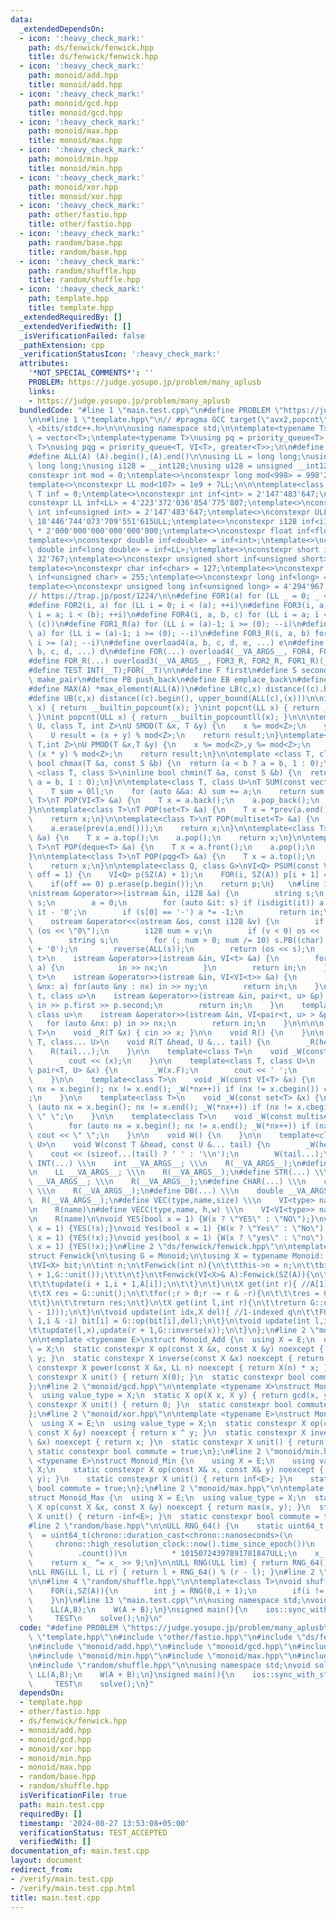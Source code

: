 ```yaml
---
data:
  _extendedDependsOn:
  - icon: ':heavy_check_mark:'
    path: ds/fenwick/fenwick.hpp
    title: ds/fenwick/fenwick.hpp
  - icon: ':heavy_check_mark:'
    path: monoid/add.hpp
    title: monoid/add.hpp
  - icon: ':heavy_check_mark:'
    path: monoid/gcd.hpp
    title: monoid/gcd.hpp
  - icon: ':heavy_check_mark:'
    path: monoid/max.hpp
    title: monoid/max.hpp
  - icon: ':heavy_check_mark:'
    path: monoid/min.hpp
    title: monoid/min.hpp
  - icon: ':heavy_check_mark:'
    path: monoid/xor.hpp
    title: monoid/xor.hpp
  - icon: ':heavy_check_mark:'
    path: other/fastio.hpp
    title: other/fastio.hpp
  - icon: ':heavy_check_mark:'
    path: random/base.hpp
    title: random/base.hpp
  - icon: ':heavy_check_mark:'
    path: random/shuffle.hpp
    title: random/shuffle.hpp
  - icon: ':heavy_check_mark:'
    path: template.hpp
    title: template.hpp
  _extendedRequiredBy: []
  _extendedVerifiedWith: []
  _isVerificationFailed: false
  _pathExtension: cpp
  _verificationStatusIcon: ':heavy_check_mark:'
  attributes:
    '*NOT_SPECIAL_COMMENTS*': ''
    PROBLEM: https://judge.yosupo.jp/problem/many_aplusb
    links:
    - https://judge.yosupo.jp/problem/many_aplusb
  bundledCode: "#line 1 \"main.test.cpp\"\n#define PROBLEM \"https://judge.yosupo.jp/problem/many_aplusb\"\
    \n\n#line 1 \"template.hpp\"\n// #pragma GCC target(\"avx2,popcnt\")\n\n\n#include\
    \ <bits/stdc++.h>\n\n\nusing namespace std;\n\ntemplate<typename T>\nusing VI\
    \ = vector<T>;\ntemplate<typename T>\nusing pq = priority_queue<T>;\ntemplate<class\
    \ T>\nusing pqg = priority_queue<T, VI<T>, greater<T>>;\n\n#define SZ(A) ((int)(A).size())\n\
    #define ALL(A) (A).begin(),(A).end()\n\nusing LL = long long;\nusing ULL = unsigned\
    \ long long;\nusing i128 = __int128;\nusing u128 = unsigned __int128;\n\ntemplate<int>\n\
    constexpr int mod = 0;\ntemplate<>\nconstexpr long mod<998> = 998'244'353l;\n\
    template<>\nconstexpr LL mod<107> = 1e9 + 7LL;\n\n\ntemplate<class T>\nconstexpr\
    \ T inf = 0;\ntemplate<>\nconstexpr int inf<int> = 2'147'483'647;\ntemplate<>\n\
    constexpr LL inf<LL> = 4'223'372'036'854'775'807;\ntemplate<>\nconstexpr unsigned\
    \ int inf<unsigned int> = 2'147'483'647;\ntemplate<>\nconstexpr ULL inf<ULL> =\
    \ 18'446'744'073'709'551'615ULL;\ntemplate<>\nconstexpr i128 inf<i128> = i128(inf<LL>)\
    \ * 2'000'000'000'000'000'000;\ntemplate<>\nconstexpr float inf<float> = inf<int>;\n\
    template<>\nconstexpr double inf<double> = inf<int>;\ntemplate<>\nconstexpr long\
    \ double inf<long double> = inf<LL>;\ntemplate<>\nconstexpr short inf<short> =\
    \ 32'767;\ntemplate<>\nconstexpr unsigned short inf<unsigned short> = 65'535;\n\
    template<>\nconstexpr char inf<char> = 127;\ntemplate<>\nconstexpr unsigned char\
    \ inf<unsigned char> = 255;\ntemplate<>\nconstexpr long inf<long> = 2'147'483'647L;\n\
    template<>\nconstexpr unsigned long inf<unsigned long> = 4'294'967'295UL;\n\n\
    // https://trap.jp/post/1224/\n\n#define FOR1(a) for (LL _ = 0; _ < (a); ++_)\n\
    #define FOR2(i, a) for (LL i = 0; i < (a); ++i)\n#define FOR3(i, a, b) for (LL\
    \ i = a; i < (b); ++i)\n#define FOR4(i, a, b, c) for (LL i = a; i < (b); i +=\
    \ (c))\n#define FOR1_R(a) for (LL i = (a)-1; i >= (0); --i)\n#define FOR2_R(i,\
    \ a) for (LL i = (a)-1; i >= (0); --i)\n#define FOR3_R(i, a, b) for (LL i = (b)-1;\
    \ i >= (a); --i)\n#define overload4(a, b, c, d, e, ...) e\n#define overload3(a,\
    \ b, c, d, ...) d\n#define FOR(...) overload4(__VA_ARGS__, FOR4, FOR3, FOR2, FOR1)(__VA_ARGS__)\n\
    #define FOR_R(...) overload3(__VA_ARGS__, FOR3_R, FOR2_R, FOR1_R)(__VA_ARGS__)\n\
    #define TEST INT(__T);FOR(__T)\n\n#define F first\n#define S second\n#define MP\
    \ make_pair\n#define PB push_back\n#define EB emplace_back\n#define MIN(A) *min_element(ALL(A))\n\
    #define MAX(A) *max_element(ALL(A))\n#define LB(c,x) distance((c).begin(), lower_bound(ALL(c),(x)))\n\
    #define UB(c,x) distance((c).begin(), upper_bound(ALL(c),(x)))\n\nint popcnt(int\
    \ x) { return __builtin_popcount(x); }\nint popcnt(LL x) { return __builtin_popcountll(x);\
    \ }\nint popcnt(ULL x) { return __builtin_popcountll(x); }\n\n\ntemplate<class\
    \ U, class T, int Z>\nU SMOD(T &x, T &y) {\n    x %= mod<Z>;\n    y %= mod<Z>;\n\
    \    U result = (x + y) % mod<Z>;\n    return result;\n}\ntemplate<class U,class\
    \ T,int Z>\nU PMOD(T &x,T &y) {\n    x %= mod<Z>,y %= mod<Z>;\n    U result =\
    \ (x * y) % mod<Z>;\n    return result;\n}\n\ntemplate <class T, class S>\ninline\
    \ bool chmax(T &a, const S &b) {\n  return (a < b ? a = b, 1 : 0);\n}\ntemplate\
    \ <class T, class S>\ninline bool chmin(T &a, const S &b) {\n  return (a > b ?\
    \ a = b, 1 : 0);\n}\n\ntemplate<class T, class U>\nT SUM(const vector<U> &A) {\n\
    \    T sum = 0ll;\n    for (auto &&a: A) sum += a;\n    return sum;\n}\n\ntemplate<class\
    \ T>\nT POP(VI<T> &a) {\n    T x = a.back();\n    a.pop_back();\n    return x;\n\
    }\n\ntemplate<class T>\nT POP(set<T> &a) {\n    T x = *prev(a.end());\n    a.erase(x);\n\
    \    return x;\n}\n\ntemplate<class T>\nT POP(multiset<T> &a) {\n    T x = *prev(a.end());\n\
    \    a.erase(prev(a.end()));\n    return x;\n}\n\ntemplate<class T>\nT POP(pq<T>\
    \ &a) {\n    T x = a.top();\n    a.pop();\n    return x;\n}\n\ntemplate<class\
    \ T>\nT POP(deque<T> &a) {\n    T x = a.front();\n    a.pop();\n    return x;\n\
    }\n\ntemplate<class T>\nT POP(pqg<T> &a) {\n    T x = a.top();\n    a.pop();\n\
    \    return x;\n}\n\ntemplate<class Q, class G>\nVI<Q> PSUM(const VI<G> &A,int\
    \ off = 1) {\n    VI<Q> p(SZ(A) + 1);\n    FOR(i, SZ(A)) p[i + 1] = p[i] + A[i];\n\
    \    if(off == 0) p.erase(p.begin());\n    return p;\n}   \n#line 1 \"other/fastio.hpp\"\
    \nistream &operator>>(istream &in, i128 &a) {\n        string s;\n        in >>\
    \ s;\n        a = 0;\n        for (auto &it: s) if (isdigit(it)) a = a * 10 +\
    \ it - '0';\n        if (s[0] == '-') a *= -1;\n        return in;\n    }\n\n\
    \    ostream &operator<<(ostream &os, const i128 &v) {\n        if (v == 0) return\
    \ (os << \"0\");\n        i128 num = v;\n        if (v < 0) os << '-', num = -num;\n\
    \        string s;\n        for (; num > 0; num /= 10) s.PB((char) (num % 10)\
    \ + '0');\n        reverse(ALL(s));\n        return (os << s);\n    }\n\n    template<class\
    \ t>\n    istream &operator>>(istream &in, VI<t> &a) {\n        for (auto &nx:\
    \ a) {\n            in >> nx;\n        }\n        return in;\n    }\n    template<class\
    \ t>\n    istream &operator>>(istream &in, VI<VI<t>> &a) {\n        for (auto\
    \ &nx: a) for(auto &ny : nx) in >> ny;\n        return in;\n    }\n    template<class\
    \ t, class u>\n    istream &operator>>(istream &in, pair<t, u> &p) {\n       \
    \ in >> p.first >> p.second;\n        return in;\n    }\n    template<class t,\
    \ class u>\n    istream &operator>>(istream &in, VI<pair<t, u> > &p) {\n     \
    \   for (auto &nx: p) in >> nx;\n        return in;\n    }\n\n\n\n    template<class\
    \ T>\n    void _R(T &x) { cin >> x; }\n\n    void R() {\n    }\n\n    template<class\
    \ T, class... U>\n    void R(T &head, U &... tail) {\n        _R(head);\n    \
    \    R(tail...);\n    }\n\n    template<class T>\n    void _W(const T &x) {\n\
    \        cout << (x);\n    }\n\n    template<class T, class U>\n    void _W(const\
    \ pair<T, U> &x) {\n        _W(x.F);\n        cout << ' ';\n        _W(x.S);\n\
    \    }\n\n    template<class T>\n    void _W(const VI<T> &x) {\n        for (auto\
    \ nx = x.begin(); nx != x.end(); _W(*nx++)) if (nx != x.cbegin()) cout << \" \"\
    ;\n    }\n\n    template<class T>\n    void _W(const set<T> &x) {\n        for\
    \ (auto nx = x.begin(); nx != x.end(); _W(*nx++)) if (nx != x.cbegin()) cout <<\
    \ \" \";\n    }\n\n    template<class T>\n    void _W(const multiset<T> &x) {\n\
    \        for (auto nx = x.begin(); nx != x.end(); _W(*nx++)) if (nx != x.cbegin())\
    \ cout << \" \";\n    }\n\n    void W() {\n    }\n\n    template<class T, class...\
    \ U>\n    void W(const T &head, const U &... tail) {\n        _W(head);\n    \
    \    cout << (sizeof...(tail) ? ' ' : '\\n');\n        W(tail...);\n    }\n#define\
    \ INT(...) \\\n    int __VA_ARGS__; \\\n    R(__VA_ARGS__);\n#define LL(...) \\\
    \n    LL __VA_ARGS__; \\\n    R(__VA_ARGS__);\n#define STR(...) \\\n    string\
    \ __VA_ARGS__; \\\n    R(__VA_ARGS__);\n#define CHAR(...) \\\n    char __VA_ARGS__;\
    \ \\\n    R(__VA_ARGS__);\n#define DB(...) \\\n    double __VA_ARGS__; \\\n  \
    \  R(__VA_ARGS__);\n#define VEC(type,name,size) \\\n    VI<type> name(size); \\\
    \n    R(name)\n#define VECC(type,name, h,w) \\\n    VI<VI<type>> name(h,VI<type>(w));\\\
    \n    R(name)\n\nvoid YES(bool x = 1) {W(x ? \"YES\" : \"NO\");}\nvoid NO(bool\
    \ x = 1) {YES(!x);}\nvoid Yes(bool x = 1) {W(x ? \"Yes\" : \"No\");}\nvoid No(bool\
    \ x = 1) {YES(!x);}\nvoid yes(bool x = 1) {W(x ? \"yes\" : \"no\");}\nvoid no(bool\
    \ x = 1) {YES(!x);}\n#line 2 \"ds/fenwick/fenwick.hpp\"\n\ntemplate<typename Monoid>\n\
    struct Fenwick{\n\tusing G = Monoid;\n\tusing X = typename Monoid::value_type;\n\
    \tVI<X> bit;\n\tint n;\n\tFenwick(int n){\n\t\tthis->n = n;\n\t\tbit.assign(n\
    \ + 1,G::unit());\t\t\n\t}\n\tFenwick(VI<X>& A):Fenwick(SZ(A)){\n\t\tFOR(i,SZ(A)){\n\
    \t\t\tupdate(i + 1,i + 1,A[i]);\n\t\t}\n\t}\n\tX get(int r){ //A[1] op ... a[r]\n\
    \t\tX res = G::unit();\n\t\tfor(;r > 0;r -= r & -r){\n\t\t\tres = G::op(res,bit[r]);\n\
    \t\t}\n\t\treturn res;\n\t}\n\tX get(int l,int r){\n\t\treturn G::op(get(r),G::inverse(get(l\
    \ - 1)));\n\t}\n\tvoid update(int idx,X del){ //1-indexed q\n\t\tFOR(i,idx,n +\
    \ 1,i & -i) bit[i] = G::op(bit[i],del);\n\t}\n\tvoid update(int l,int r,X x){\n\
    \t\tupdate(l,x),update(r + 1,G::inverse(x));\n\t}\n};\n#line 2 \"monoid/add.hpp\"\
    \n\ntemplate <typename E>\nstruct Monoid_Add {\n  using X = E;\n  using value_type\
    \ = X;\n  static constexpr X op(const X &x, const X &y) noexcept { return x +\
    \ y; }\n  static constexpr X inverse(const X &x) noexcept { return -x; }\n  static\
    \ constexpr X power(const X &x, LL n) noexcept { return X(n) * x; }\n  static\
    \ constexpr X unit() { return X(0); }\n  static constexpr bool commute = true;\n\
    };\n#line 2 \"monoid/gcd.hpp\"\n\ntemplate <typename X>\nstruct Monoid_Gcd {\n\
    \  using value_type = X;\n  static X op(X x, X y) { return gcd(x, y); }\n  static\
    \ constexpr X unit() { return 0; }\n  static constexpr bool commute = true;\n\
    };\n#line 2 \"monoid/xor.hpp\"\n\ntemplate <typename E>\nstruct Monoid_Xor {\n\
    \  using X = E;\n  using value_type = X;\n  static constexpr X op(const X &x,\
    \ const X &y) noexcept { return x ^ y; }\n  static constexpr X inverse(const X\
    \ &x) noexcept { return x; }\n  static constexpr X unit() { return X(0); }\n \
    \ static constexpr bool commute = true;\n};\n#line 2 \"monoid/min.hpp\"\n\ntemplate\
    \ <typename E>\nstruct Monoid_Min {\n    using X = E;\n    using value_type =\
    \ X;\n    static constexpr X op(const X& x, const X& y) noexcept { return std::min(x,\
    \ y); }\n    static constexpr X unit() { return inf<E>; }\n    static constexpr\
    \ bool commute = true;\n};\n#line 2 \"monoid/max.hpp\"\n\ntemplate <typename E>\n\
    struct Monoid_Max {\n  using X = E;\n  using value_type = X;\n  static constexpr\
    \ X op(const X &x, const X &y) noexcept { return max(x, y); }\n  static constexpr\
    \ X unit() { return -inf<E>; }\n  static constexpr bool commute = true;\n};\n\
    #line 2 \"random/base.hpp\"\n\nULL RNG_64() {\n    static uint64_t x_\n      \
    \  = uint64_t(chrono::duration_cast<chrono::nanoseconds>(\n                  \
    \     chrono::high_resolution_clock::now().time_since_epoch())\n             \
    \          .count())\n          * 10150724397891781847ULL;\n    x_ ^= x_ << 7;\n\
    \    return x_ ^= x_ >> 9;\n}\n\nULL RNG(ULL lim) { return RNG_64() % lim; }\n\
    \nLL RNG(LL l, LL r) { return l + RNG_64() % (r - l); }\n#line 2 \"random/shuffle.hpp\"\
    \n\n#line 4 \"random/shuffle.hpp\"\n\ntemplate<class T>\nvoid shuffle(VI<T>& A){\n\
    \    FOR(i,SZ(A)){\n        int j = RNG(0,i + 1);\n        if(i != j) swap(A[i],A[j]);\n\
    \    }\n}\n#line 13 \"main.test.cpp\"\n\nusing namespace std;\nvoid solve(){\n\
    \    LL(A,B);\n    W(A + B);\n}\nsigned main(){\n    ios::sync_with_stdio(false),cin.tie(nullptr);\n\
    \     TEST\n    solve();\n}\n"
  code: "#define PROBLEM \"https://judge.yosupo.jp/problem/many_aplusb\"\n\n#include\
    \ \"template.hpp\"\n#include \"other/fastio.hpp\"\n#include \"ds/fenwick/fenwick.hpp\"\
    \n#include \"monoid/add.hpp\"\n#include \"monoid/gcd.hpp\"\n#include \"monoid/xor.hpp\"\
    \n#include \"monoid/min.hpp\"\n#include \"monoid/max.hpp\"\n#include \"random/base.hpp\"\
    \n#include \"random/shuffle.hpp\"\n\nusing namespace std;\nvoid solve(){\n   \
    \ LL(A,B);\n    W(A + B);\n}\nsigned main(){\n    ios::sync_with_stdio(false),cin.tie(nullptr);\n\
    \     TEST\n    solve();\n}"
  dependsOn:
  - template.hpp
  - other/fastio.hpp
  - ds/fenwick/fenwick.hpp
  - monoid/add.hpp
  - monoid/gcd.hpp
  - monoid/xor.hpp
  - monoid/min.hpp
  - monoid/max.hpp
  - random/base.hpp
  - random/shuffle.hpp
  isVerificationFile: true
  path: main.test.cpp
  requiredBy: []
  timestamp: '2024-08-27 13:53:08+05:00'
  verificationStatus: TEST_ACCEPTED
  verifiedWith: []
documentation_of: main.test.cpp
layout: document
redirect_from:
- /verify/main.test.cpp
- /verify/main.test.cpp.html
title: main.test.cpp
---
```


